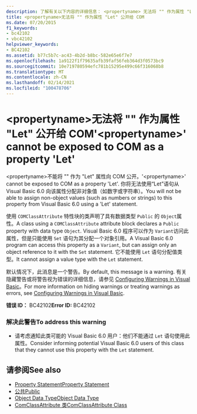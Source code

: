 ```yaml
---
description: 了解有关以下内容的详细信息： <propertyname> 无法将 "" 作为属性 "Let" 公开给 COM
title: <propertyname>无法将 "" 作为属性 "Let" 公开给 COM
ms.date: 07/20/2015
f1_keywords:
- bc42102
- vbc42102
helpviewer_keywords:
- BC42102
ms.assetid: b77c5b7c-ac43-4b2d-b8bc-582e65e6f7e7
ms.openlocfilehash: 1a9122f1f79635afb39faf56feb364d3f0573bc9
ms.sourcegitcommit: 10e719780594efc781b15295e499c66f316068b8
ms.translationtype: MT
ms.contentlocale: zh-CN
ms.lasthandoff: 02/14/2021
ms.locfileid: "100478706"
---
```

# <a name="propertyname-cannot-be-exposed-to-com-as-a-property-let"></a><span data-ttu-id="20850-103">\<propertyname>无法将 "" 作为属性 "Let" 公开给 COM</span><span class="sxs-lookup"><span data-stu-id="20850-103">'\<propertyname>' cannot be exposed to COM as a property 'Let'</span></span>

<span data-ttu-id="20850-104">\<propertyname>不能将 "" 作为 "Let" 属性向 COM 公开。</span><span class="sxs-lookup"><span data-stu-id="20850-104">'\<propertyname>' cannot be exposed to COM as a property 'Let'.</span></span> <span data-ttu-id="20850-105">你将无法使用“Let”语句从 Visual Basic 6.0 向该属性分配非对象值（如数字或字符串）。</span><span class="sxs-lookup"><span data-stu-id="20850-105">You will not be able to assign non-object values (such as numbers or strings) to this property from Visual Basic 6.0 using a 'Let' statement.</span></span>  
  
 <span data-ttu-id="20850-106">使用 `COMClassAttribute` 特性块的类声明了具有数据类型 `Public` 的 `Object`属性。</span><span class="sxs-lookup"><span data-stu-id="20850-106">A class using a `COMClassAttribute` attribute block declares a `Public` property with data type `Object`.</span></span> <span data-ttu-id="20850-107">Visual Basic 6.0 程序可以作为 `Variant`访问此属性，但是只能使用 `Set` 语句为其分配一个对象引用。</span><span class="sxs-lookup"><span data-stu-id="20850-107">A Visual Basic 6.0 program can access this property as a `Variant`, but can assign only an object reference to it with the `Set` statement.</span></span> <span data-ttu-id="20850-108">它不能使用 `Let` 语句分配值类型。</span><span class="sxs-lookup"><span data-stu-id="20850-108">It cannot assign a value type with the `Let` statement.</span></span>  
  
 <span data-ttu-id="20850-109">默认情况下，此消息是一个警告。</span><span class="sxs-lookup"><span data-stu-id="20850-109">By default, this message is a warning.</span></span> <span data-ttu-id="20850-110">有关隐藏警告或将警告视为错误的详细信息，请参见 [Configuring Warnings in Visual Basic](/visualstudio/ide/configuring-warnings-in-visual-basic)。</span><span class="sxs-lookup"><span data-stu-id="20850-110">For more information on hiding warnings or treating warnings as errors, see [Configuring Warnings in Visual Basic](/visualstudio/ide/configuring-warnings-in-visual-basic).</span></span>  
  
 <span data-ttu-id="20850-111">**错误 ID：** BC42102</span><span class="sxs-lookup"><span data-stu-id="20850-111">**Error ID:** BC42102</span></span>  
  
### <a name="to-address-this-warning"></a><span data-ttu-id="20850-112">解决此警告</span><span class="sxs-lookup"><span data-stu-id="20850-112">To address this warning</span></span>  
  
- <span data-ttu-id="20850-113">请考虑通知此类可能的 Visual Basic 6.0 用户：他们不能通过 `Let` 语句使用此属性。</span><span class="sxs-lookup"><span data-stu-id="20850-113">Consider informing potential Visual Basic 6.0 users of this class that they cannot use this property with the `Let` statement.</span></span>  
  
## <a name="see-also"></a><span data-ttu-id="20850-114">请参阅</span><span class="sxs-lookup"><span data-stu-id="20850-114">See also</span></span>

- [<span data-ttu-id="20850-115">Property Statement</span><span class="sxs-lookup"><span data-stu-id="20850-115">Property Statement</span></span>](../language-reference/statements/property-statement.md)
- [<span data-ttu-id="20850-116">公共</span><span class="sxs-lookup"><span data-stu-id="20850-116">Public</span></span>](../language-reference/modifiers/public.md)
- [<span data-ttu-id="20850-117">Object Data Type</span><span class="sxs-lookup"><span data-stu-id="20850-117">Object Data Type</span></span>](../language-reference/data-types/object-data-type.md)
- [<span data-ttu-id="20850-118">ComClassAttribute 类</span><span class="sxs-lookup"><span data-stu-id="20850-118">ComClassAttribute Class</span></span>](xref:Microsoft.VisualBasic.ComClassAttribute)
